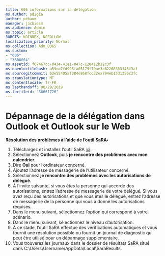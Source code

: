 ```yaml
---
title: 606 informations sur la délégation
ms.author: pdigia
author: pebaum
manager: jackiesm
ms.audience: Admin
ms.topic: article
ROBOTS: NOINDEX, NOFOLLOW
localization_priority: Normal
ms.collection: Adm_O365
ms.custom:
- "606"
- "3800004"
ms.assetid: f67467cc-d434-41e1-847c-120412b12c3f
ms.openlocfilehash: a59ea7fd995fa05179f70ae3a82268363145f3af
ms.sourcegitcommit: b3e55405af384e868fcd32ea794eb15d1356c3fc
ms.translationtype: MT
ms.contentlocale: fr-FR
ms.lasthandoff: 08/29/2019
ms.locfileid: "36661726"
---
```

# <a name="troubleshooting-delegation-in-outlook-and-outlook-on-the-web"></a>Dépannage de la délégation dans Outlook et Outlook sur le Web

**Résolution des problèmes à l’aide de l’outil SaRA:**

1. Téléchargez et installez l’outil SaRA [ici](https://aka.ms/SaRA-SkypeForBusinessSignIn).
1. Sélectionnez **Outlook**, puis **je rencontre des problèmes avec mon calendrier**.
1. Dire **Oui** pour l’ordinateur concerné.
1. Ajoutez l’adresse de messagerie de l’utilisateur concerné.
1. Sélectionnez **je rencontre des problèmes avec les autorisations de délégué**.
1. À l’invite suivante, si vous êtes la personne qui accorde des autorisations, entrez l’adresse de messagerie de votre délégué. Si vous avez reçu des autorisations et que vous êtes le délégué, entrez l’adresse de messagerie de la personne qui vous a donné les autorisations requises.
1. Dans le menu suivant, sélectionnez l’option qui correspond à votre scénario.
1. Dans le menu suivant, sélectionnez le niveau d’autorisation.
1. À ce stade, l’outil SaRA effectue des vérifications automatiques et vous fournit une résolution possible ou fournit un journal de diagnostic qui peut être utilisé pour un dépannage supplémentaire.
1. Vous trouverez les journaux dans le dossier de résultats SaRA situé dans C:\Users\Username\AppData\Local\SaraResults.
